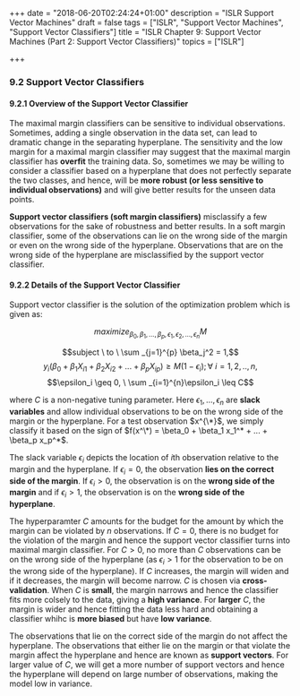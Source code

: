 +++
date = "2018-06-20T02:24:24+01:00"
description = "ISLR Support Vector Machines"
draft = false
tags = ["ISLR", "Support Vector Machines", "Support Vector Classifiers"]
title = "ISLR Chapter 9: Support Vector Machines (Part 2: Support Vector Classifiers)"
topics = ["ISLR"]

+++


### 9.2 Support Vector Classifiers

#### 9.2.1 Overview of the Support Vector Classifier

The maximal margin classifiers can be sensitive to individual observations. Sometimes, adding a single observation in the data set, can lead to dramatic change in the separating hyperplane. The sensitivity and the low margin for a maximal margin classifier may suggest that the maximal margin classifier has <b>overfit</b> the training data. So, sometimes we may be willing to consider a classifier based on a hyperplane that does not perfectly separate the two classes, and hence, will be <b>more robust (or less sensitive to individual observations)</b> and will give better results for the unseen data points.

<b>Support vector classifiers (soft margin classifiers)</b> misclassify a few observations for the sake of robustness and better results. In a soft margin classifier, some of the observations can lie on the wrong side of the margin or even on the wrong side of the hyperplane. Observations that are on the wrong side of the hyperplane are misclassified by the support vector classifier.

#### 9.2.2 Details of the Support Vector Classifier

Support vector classifier is the solution of the optimization problem which is given as:

$$maximize _{\beta_0, \beta_1, ..., \beta_p, \epsilon_1, \epsilon_2, ..., \epsilon_n} M$$

$$subject \ to \ \sum _{j=1}^{p} \beta_j^2 = 1,$$
$$y_i(\beta_0 + \beta_1 X _{i1} + \beta_2 X _{i2} + ... + \beta_p X _{ip}) \geq M(1 - \epsilon_i); \forall \  i=1,2,..,n,$$
$$\epsilon_i \geq 0, \ \sum _{i=1}^{n}\epsilon_i \leq C$$

where $C$ is a non-negative tuning parameter. Here $\epsilon_1, ..., \epsilon_n$ are <b>slack variables</b> and allow individual observations to be on the wrong side of the margin or the hyperplane. For a test observation $x^{\*}$, we simply classify it based on the sign of $f(x^\*) = \beta_0 + \beta_1 x_1^* + ... + \beta_p x_p^*$.

The slack variable $\epsilon_i$ depicts the location of $i$th observation relative to the margin and the hyperplane. If $\epsilon_i = 0$, the observation <b>lies on the correct side of the margin</b>. If $\epsilon_i > 0$, the observation is on the <b>wrong side of the margin</b> and if $\epsilon_i > 1$, the observation is on the <b>wrong side of the hyperplane</b>.

The hyperparamter $C$ amounts for the budget for the amount by which the margin can be violated by $n$ observations. If $C=0$, there is no budget for the violation of the margin and hence the support vector classifier turns into maximal margin classifier. For $C>0$, no more than $C$ observations can be on the wrong side of the hyperplane (as $\epsilon_i > 1$ for the observation to be on the wrong side of the hyperplane). If $C$ increases, the margin will widen and if it decreases, the margin will become narrow. $C$ is chosen via <b>cross-validation</b>. When $C$ is <b>small</b>, the margin narrows and hence the classifier fits more colsely to the data, giving a <b>high variance</b>. For <b>larger</b> $C$, the margin is wider and hence fitting the data less hard and obtaining a classifier whihc is <b>more biased</b> but have <b>low variance</b>.

The observations that lie on the correct side of the margin do not affect the hyperplane. The observations that either lie on the margin or that violate the margin affect the hyperplane and hence are known as <b>support vectors</b>. For larger value of $C$, we will get a more number of support vectors and hence the hyperplane will depend on large number of observations, making the model low in variance.
